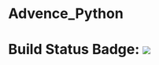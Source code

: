 # Advence_Python

# Build Status Badge: ![](https://github.com/Ercion/Advance_Python/workflows/create_artifact.yml/badge.svg)
